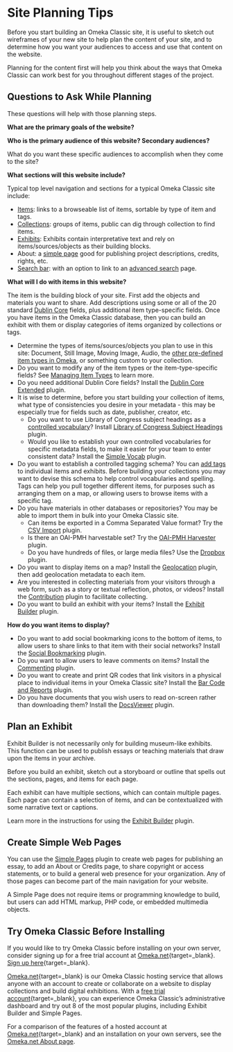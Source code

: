 # Site Planning Tips

Before you start building an Omeka Classic site, it is useful to sketch out wireframes of your new site to help plan the content of your site, and to determine how you want your audiences to access and use that content on the website.

Planning for the content first will help you think about the ways that Omeka Classic can work best for you throughout different stages of the project. 

Questions to Ask While Planning
---------------------------------------------------------------
These questions will help with those planning steps.

**What are the primary goals of the website?**

**Who is the primary audience of this website? Secondary audiences?** 

What do you want these specific audiences to accomplish when they come to the site?

**What sections will this website include?** 

Typical top level navigation and sections for a typical Omeka Classic site include:  

  - [Items](../Content/Items.md): links to a browseable list of items, sortable by type of item and tags.
  - [Collections](../Content/Collections.md): groups of items, public can dig through collection to find items.
  - [Exhibits](../Plugins/ExhibitBuilder.md): Exhibits contain interpretative text and rely on items/sources/objects as their building blocks.
  - About: a [simple page](../Plugins/SimplePages.md) good for publishing project descriptions, credits, rights, etc.
  - [Search bar](../GettingStarted/Searching.md#basic-search): with an option to link to an [advanced search](../GettingStarted/Searching.md#advanced-search) page.

**What will I do with items in this website?**

The item is the building block of your site. 
First add the objects and materials you want to share. 
Add descriptions using some or all of the 20 standard [Dublin Core](../Content/Working_with_Dublin_Core.md) fields, plus additional item type-specific fields. 
Once you have items in the Omeka Classic database, then you can build an exhibit with them or display categories of items organized by collections or tags.

- Determine the types of items/sources/objects you plan to use in this site: Document, Still Image, Moving Image, Audio, the [other pre-defined item types in Omeka](../Content/Item_Types.md#pre-defined-item-types), or something custom to your collection.
- Do you want to modify any of the item types or the item-type-specific fields? See [Managing Item Types](../Content/Item_Types.md) to learn more.
- Do you need additional Dublin Core fields? Install the [Dublin Core Extended](../Plugins/DublinCoreExtended.md) plugin.
- It is wise to determine, before you start building your collection of items, what type of consistencies you desire in your metadata - this may be especially true for fields such as date, publisher, creator, etc. 
	* Do you want to use Library of Congress subject headings as a [controlled vocabulary](https://en.wikipedia.org/wiki/Controlled_vocabulary)? Install [Library of Congress Subject Headings](../Plugins/Library_of_Congress_Suggest.md) plugin. 
	* Would you like to establish your own controlled vocabularies for specific metadata fields, to make it easier for your team to enter consistent data? Install the [Simple Vocab](../Plugins/SimpleVocab.md) plugin.
- Do you want to establish a controlled tagging schema? You can [add tags](../Content/Tags.md) to individual items and exhibits. Before building your collections you may want to devise this schema to help control vocabularies and spelling. Tags can help you pull together different items, for purposes such as arranging them on a map, or allowing users to browse items with a specific tag.
- Do you have materials in other databases or repositories? You may be able to import them in bulk into your Omeka Classic site. 
	* Can items be exported in a Comma Separated Value format? Try the [CSV Import](../Plugins/CSV_Import.md) plugin.
	* Is there an OAI-PMH harvestable set? Try the [OAI-PMH Harvester](../Plugins/OaipmhHarvester.md) plugin.
	* Do you have hundreds of files, or large media files? Use the [Dropbox](../Plugins/Dropbox.md) plugin.
- Do you want to display items on a map? Install the [Geolocation](../Plugins/Geolocation.md) plugin, then add geolocation metadata to each item.
- Are you interested in collecting materials from your visitors through a web form, such as a story or textual reflection, photos, or videos? Install the [Contribution](../Plugins/Contribution.md) plugin to facilitate collecting.
- Do you want to build an exhibit with your items? Install the [Exhibit Builder](../Plugins/ExhibitBuilder.md) plugin.

**How do you want items to display?**

- Do you want to add social bookmarking icons to the bottom of items, to allow users to share links to that item with their social networks? Install the [Social Bookmarking](../Plugins/SocialBookmarking.md) plugin.
- Do you want to allow users to leave comments on items? Install the [Commenting](../Plugins/Commenting.md) plugin.
-   Do you want to create and print QR codes that link visitors in a physical place to individual items in your Omeka Classic site? Install the [Bar Code and Reports](../Plugins/Reports.md) plugin.
-   Do you have documents that you wish users to read on-screen rather than downloading them? Install the [DocsViewer](../Plugins/DocsViewer.md) plugin.

Plan an Exhibit 
------------------------------------------------------------

Exhibit Builder is not necessarily only for building museum-like exhibits. This function can be used to publish essays or teaching materials that draw upon the items in your archive.

Before you build an exhibit, sketch out a storyboard or outline that spells out the sections, pages, and items for each page.

Each exhibit can have multiple sections, which can contain multiple pages. Each page can contain a selection of items, and can be contextualized with some narrative text or captions.

Learn more in the instructions for using the [Exhibit Builder](../Plugins/ExhibitBuilder.md) plugin.

Create Simple Web Pages
---------------------

You can use the [Simple Pages](../Plugins/SimplePages.md) plugin to create web pages for publishing an essay, to add an About or Credits page, to share copyright or access statements, or to build a general web presence for your organization. Any of those pages can become part of the main navigation for your website.

A Simple Page does not require items or programming knowledge to build, but users can add HTML markup, PHP code, or embedded multimedia objects.

Try Omeka Classic Before Installing
---

If you would like to try Omeka Classic before installing on your own server, consider signing up for a free trial account at
[Omeka.net](http://www.omeka.net/){target=_blank}. [Sign up here](https://www.omeka.net/signup){target=_blank}.

[Omeka.net](http://www.omeka.net/){target=_blank} is our Omeka Classic hosting service that allows anyone with an account to create or collaborate on a website to display collections and build digital exhibitions. With a [free trial account](https://info.omeka.net/signup/){target=_blank}, you can experience Omeka Classic’s administrative dashboard and try out 8 of the most popular plugins, including Exhibit Builder and Simple Pages.

For a comparison of the features of a hosted account at [Omeka.net](http://www.omeka.net/){target=_blank} and an installation on your own servers, see the [Omeka.net About page](http://info.omeka.net/about/).
